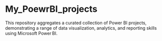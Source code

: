 # My_PoewrBI_projects
This repository aggregates a curated collection of Power BI projects, demonstrating a range of data visualization, analytics, and reporting skills using Microsoft Power BI.
